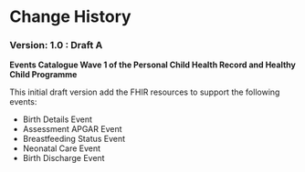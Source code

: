 # Change History #


### Version: 1.0 : Draft A #

**Events Catalogue Wave 1 of the Personal Child Health Record and Healthy Child Programme**

This initial draft version add the FHIR resources to support the following events:

- Birth Details Event
- Assessment APGAR Event
- Breastfeeding Status Event
- Neonatal Care Event
- Birth Discharge Event








